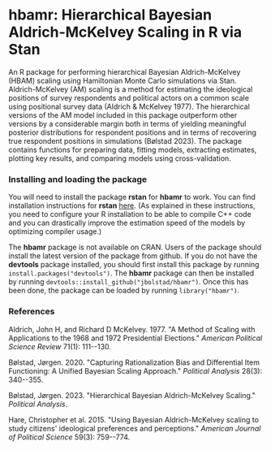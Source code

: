 # hbamr: Hierarchical Bayesian Aldrich-McKelvey Scaling in R via Stan

An R package for performing hierarchical Bayesian Aldrich-McKelvey (HBAM) scaling using Hamiltonian Monte Carlo simulations via Stan. Aldrich-McKelvey (AM) scaling is a method for estimating the ideological positions of survey respondents and political actors on a common scale using positional survey data (Aldrich & McKelvey 1977). The hierarchical versions of the AM model included in this package outperform other versions by a considerable margin both in terms of yielding meaningful posterior distributions for respondent positions and in terms of recovering true respondent positions in simulations (Bølstad 2023). The package contains functions for preparing data, fitting models, extracting estimates, plotting key results, and comparing models using cross-validation.

### Installing and loading the package

You will need to install the package **rstan** for **hbamr** to work. You can find installation instructions for **rstan** [here](https://github.com/stan-dev/rstan/wiki/RStan-Getting-Started). (As explained in these instructions, you need to configure your R installation to be able to compile C++ code and you can drastically improve the estimation speed of the models by optimizing compiler usage.)

The **hbamr** package is not available on CRAN. Users of the package should install the latest version of the package from github. If you do not have the **devtools** package installed, you should first install this package by running `install.packages("devtools")`. The **hbamr** package can then be installed by running `devtools::install_github("jbolstad/hbamr")`. Once this has been done, the package can be loaded by running `library("hbamr")`.

### References

Aldrich, John H, and Richard D McKelvey. 1977. "A Method of Scaling with Applications to the 1968 and 1972 Presidential Elections." *American Political Science Review* 71(1): 111--130.

Bølstad, Jørgen. 2020. "Capturing Rationalization Bias and Differential Item Functioning: A Unified Bayesian Scaling Approach." *Political Analysis* 28(3): 340--355.

Bølstad, Jørgen. 2023. "Hierarchical Bayesian Aldrich-McKelvey Scaling." *Political Analysis*.

Hare, Christopher et al. 2015. "Using Bayesian Aldrich-McKelvey scaling to study citizens' ideological preferences and perceptions." *American Journal of Political Science* 59(3): 759--774.
